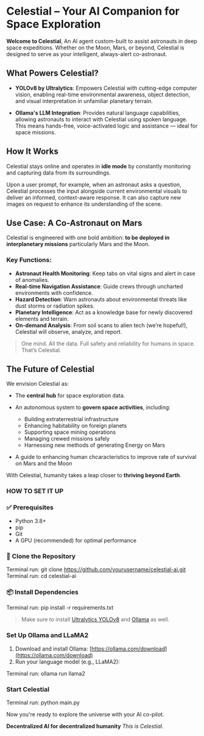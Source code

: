 # Celestial – Your AI Companion for Space Exploration

**Welcome to Celestial**,
An AI agent custom-built to assist astronauts in deep space expeditions. Whether on the Moon, Mars, or beyond, Celestial is designed to serve as your intelligent, always-alert co-astronaut.



##  What Powers Celestial?

* **YOLOv8 by Ultralytics**:
  Empowers Celestial with cutting-edge computer vision, enabling real-time environmental awareness, object detection, and visual interpretation in unfamiliar planetary terrain.

* **Ollama's LLM Integration**:
  Provides natural language capabilities, allowing astronauts to interact with Celestial using spoken language. This means hands-free, voice-activated logic and assistance — ideal for space missions.



##  How It Works

Celestial stays online and operates in **idle mode** by constantly monitoring and capturing data from its surroundings.

Upon a user prompt, for example, when an astronaut asks a question, Celestial processes the input alongside current environmental visuals to deliver an informed, context-aware response. It can also capture new images on request to enhance its understanding of the scene.



##  Use Case: A Co-Astronaut on Mars

Celestial is engineered with one bold ambition: **to be deployed in interplanetary missions** particularly Mars and the Moon.

### Key Functions:

* **Astronaut Health Monitoring**: Keep tabs on vital signs and alert in case of anomalies.
* **Real-time Navigation Assistance**: Guide crews through uncharted environments with confidence.
* **Hazard Detection**: Warn astronauts about environmental threats like dust storms or radiation spikes.
* **Planetary Intelligence**: Act as a knowledge base for newly discovered elements and terrain.
* **On-demand Analysis**: From soil scans to alien tech (we’re hopeful!), Celestial will observe, analyze, and report.

> One mind. All the data. Full safety and reliability for humans in space. That’s Celestial.



##  The Future of Celestial

We envision Celestial as:

* The **central hub** for space exploration data.
* An autonomous system to **govern space activities**, including:

  * Building extraterrestrial infrastructure
  * Enhancing habitability on foreign planets
  * Supporting space mining operations
  * Managing crewed missions safely
  * Harnessing new methods of generating Energy on Mars
* A guide to enhancing human chcaracteristics to improve rate of survival on Mars and the Moon

With Celestial, humanity takes a leap closer to **thriving beyond Earth**.

### HOW TO SET IT UP

### ✅ Prerequisites

* Python 3.8+
* pip
* Git
* A GPU (recommended) for optimal performance

### 📁 Clone the Repository


Terminal run: git clone https://github.com/yourusername/celestial-ai.git
Terminal run: cd celestial-ai


### 📦 Install Dependencies


Terminal run: pip install -r requirements.txt
 

> Make sure to install [Ultralytics YOLOv8](https://docs.ultralytics.com) and [Ollama](https://ollama.com) as well.

###  Set Up Ollama and LLaMA2

1. Download and install Ollama: [https://ollama.com/download](https://ollama.com/download)
2. Run your language model (e.g., LLaMA2):


Terminal run: ollama run llama2


###  Start Celestial


Terminal run: python main.py


Now you're ready to explore the universe with your AI co-pilot. 


**Decentralized AI for decentralized humanity**
*This is Celestial.* 


